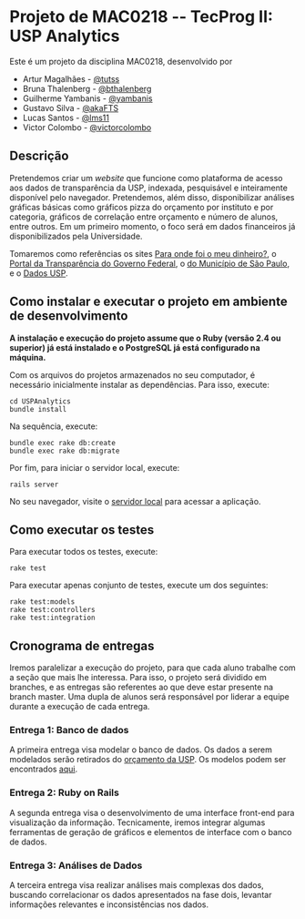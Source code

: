 # Projeto de MAC0218 -- TecProg II: USP Analytics

Este é um projeto da disciplina MAC0218, desenvolvido por
* Artur Magalhães - [@tutss](http://github.com/tutss)
* Bruna Thalenberg - [@bthalenberg](http://github.com/bthalenberg)
* Guilherme Yambanis - [@yambanis](http://github.com/yambanis)
* Gustavo Silva - [@akaFTS](http://github.com/akaFTS)
* Lucas Santos - [@lms11](http://github.com/lms11)
* Victor Colombo - [@victorcolombo](http://github.com/victorcolombo)

## Descrição

Pretendemos criar um _website_ que funcione como plataforma de acesso aos dados de transparência da USP, indexada, pesquisável e inteiramente disponível pelo navegador. Pretendemos, além disso, disponibilizar análises gráficas básicas como gráficos pizza do orçamento por instituto e por categoria, gráficos de correlação entre orçamento e número de alunos, entre outros. Em um primeiro momento, o foco será em dados financeiros já disponibilizados pela Universidade.

Tomaremos como referências os sites [Para onde foi o meu dinheiro?](http://paraondefoiomeudinheiro.org.br/datasets/overview), o [Portal da Transparência do Governo Federal](http://www.portaltransparencia.gov.br/), o [do Município de São Paulo](http://transparencia.prefeitura.sp.gov.br/), e o [Dados USP](https://uspdigital.usp.br/anuario).

## Como instalar e executar o projeto em ambiente de desenvolvimento

**A instalação e execução do projeto assume que o Ruby (versão 2.4 ou superior) já está instalado e o PostgreSQL já está configurado na máquina.**

Com os arquivos do projetos armazenados no seu computador, é necessário inicialmente instalar as dependências. Para isso, execute:

```
cd USPAnalytics
bundle install
```

Na sequência, execute:

```
bundle exec rake db:create
bundle exec rake db:migrate
```

Por fim, para iniciar o servidor local, execute:

```
rails server
```

No seu navegador, visite o [servidor local](localhost:3000) para acessar a aplicação.


## Como executar os testes

Para executar todos os testes, execute:

```
rake test
```

Para executar apenas conjunto de testes, execute um dos seguintes:

```
rake test:models
rake test:controllers
rake test:integration
```

## Cronograma de entregas

Iremos paralelizar a execução do projeto, para que cada aluno trabalhe com a seção que mais lhe interessa. Para isso, o projeto será dividido em branches, e as entregas são referentes ao que deve estar presente na branch master. Uma dupla de alunos será responsável por liderar a equipe durante a execução de cada entrega.

### Entrega 1: Banco de dados

A primeira entrega visa modelar o banco de dados. Os dados a serem modelados serão retirados do [orçamento da USP](http://www.usp.br/vrea/?q=node/35). Os modelos podem ser encontrados [aqui](database.md).

### Entrega 2: Ruby on Rails

A segunda entrega visa o desenvolvimento de uma interface front-end para visualização da informação. Tecnicamente, iremos integrar algumas ferramentas de geração de gráficos e elementos de interface com o banco de dados.


### Entrega 3: Análises de Dados

A terceira entrega visa realizar análises mais complexas dos dados, buscando correlacionar os dados apresentados na fase dois, levantar informações relevantes e inconsistências nos dados.
